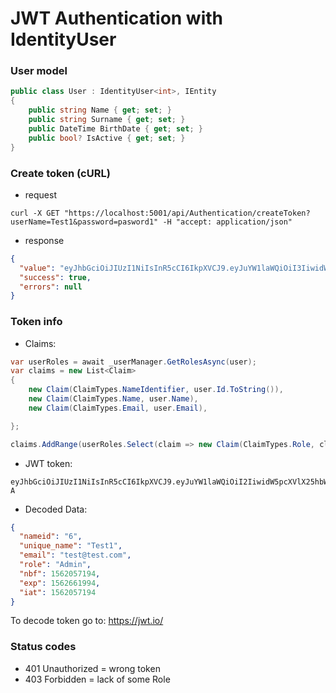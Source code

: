 # JWT Authentication with IdentityUser

### User model
```c#
public class User : IdentityUser<int>, IEntity
{
    public string Name { get; set; }
    public string Surname { get; set; }
    public DateTime BirthDate { get; set; }
    public bool? IsActive { get; set; }
}
```

### Create token (cURL)
- request
```cURL
curl -X GET "https://localhost:5001/api/Authentication/createToken?userName=Test1&password=pasword1" -H "accept: application/json"
```
- response
```JSON
{
  "value": "eyJhbGciOiJIUzI1NiIsInR5cCI6IkpXVCJ9.eyJuYW1laWQiOiI3IiwidW5pcXVlX25hbWUiOiJUZXN0MiIsImVtYWlsIjoic3RyaW5nIiwicm9sZSI6IkFkbWluIiwibmJmIjoxNTYyMDYwNjg1LCJleHAiOjE1NjI2NjU0ODUsImlhdCI6MTU2MjA2MDY4NX0.UxEF087PghmHhko5iyUbbII4IX2yVywYszwkbzdl5CE",
  "success": true,
  "errors": null
}
```

### Token info 
- Claims:
```c#
var userRoles = await _userManager.GetRolesAsync(user);
var claims = new List<Claim>
{
    new Claim(ClaimTypes.NameIdentifier, user.Id.ToString()),
    new Claim(ClaimTypes.Name, user.Name),
    new Claim(ClaimTypes.Email, user.Email),

};

claims.AddRange(userRoles.Select(claim => new Claim(ClaimTypes.Role, claim)));
```
- JWT token:
```JWT
eyJhbGciOiJIUzI1NiIsInR5cCI6IkpXVCJ9.eyJuYW1laWQiOiI2IiwidW5pcXVlX25hbWUiOiJUZXN0MSIsImVtYWlsIjoidGVzdEB0ZXN0LmNvbSIsInJvbGUiOiJBZG1pbiIsIm5iZiI6MTU2MjA1NzE5NCwiZXhwIjoxNTYyNjYxOTk0LCJpYXQiOjE1NjIwNTcxOTR9.Ni0UkA_2s1csKcm22XA354EheuXPBd6UzxkoqsRf5-A
```

- Decoded Data:
```JSON
{
  "nameid": "6",
  "unique_name": "Test1",
  "email": "test@test.com",
  "role": "Admin",
  "nbf": 1562057194,
  "exp": 1562661994,
  "iat": 1562057194
}
```

To decode token go to: https://jwt.io/ 

### Status codes
- 401 Unauthorized = wrong token
- 403 Forbidden = lack of some Role


